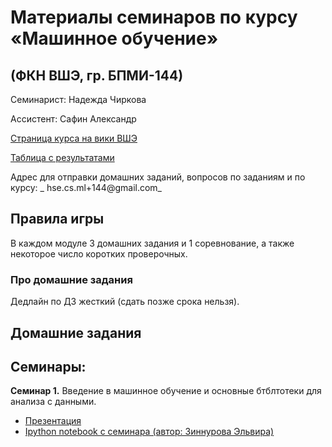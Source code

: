 # Материалы семинаров по курсу «Машинное обучение»
## (ФКН ВШЭ, гр. БПМИ-144)

Семинарист: Надежда Чиркова

Ассистент: Сафин Александр

[Страница курса на вики ВШЭ](http://wiki.cs.hse.ru/%D0%9C%D0%B0%D0%B9%D0%BD%D0%BE%D1%80_%D0%98%D0%BD%D1%82%D0%B5%D0%BB%D0%BB%D0%B5%D0%BA%D1%82%D1%83%D0%B0%D0%BB%D1%8C%D0%BD%D1%8B%D0%B9_%D0%B0%D0%BD%D0%B0%D0%BB%D0%B8%D0%B7_%D0%B4%D0%B0%D0%BD%D0%BD%D1%8B%D1%85/%D0%92%D0%B2%D0%B5%D0%B4%D0%B5%D0%BD%D0%B8%D0%B5_%D0%B2_%D0%B0%D0%BD%D0%B0%D0%BB%D0%B8%D0%B7_%D0%B4%D0%B0%D0%BD%D0%BD%D1%8B%D1%85)

[Таблица с результатами](https://docs.google.com/spreadsheets/d/1jZL_-ELf0Ogj2XHa6VVbkg8vrInycv2-Z9UR5keLDfM/edit#gid=608545491)

Адрес для отправки домашних заданий, вопросов по заданиям и по курсу: _ hse.cs.ml+144@gmail.com_

## Правила игры
В каждом модуле 3 домашних задания и 1 соревнование, а также некоторое число коротких проверочных.

### Про домашние задания
Дедлайн по ДЗ жесткий (сдать позже срока нельзя).

## Домашние задания


## Семинары:

__Семинар 1.__ Введение в машинное обучение и основные бтблтотеки для анализа с данными.
* [Презентация]()
* [Ipython notebook с семинара (автор: Зиннурова Эльвира)](https://github.com/nadiinchi/HSE_FCS_seminars/blob/master/materials/sem.01.ipynb)
